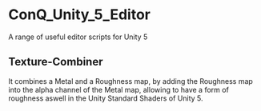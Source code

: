 # ConQ_Unity_5_Editor

A range of useful editor scripts for Unity 5

## Texture-Combiner
It combines a Metal and a Roughness map, by adding the Roughness map into the alpha channel of the Metal map, allowing to have a form of roughness aswell in the Unity Standard Shaders of Unity 5.
